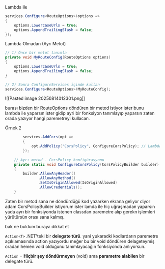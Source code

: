 
Lambda ile

```csharp
services.Configure<RouteOptions>(options =>
{
    options.LowercaseUrls = true;
    options.AppendTrailingSlash = false;
});
```

 Lambda Olmadan (Ayrı Metot)

```csharp
// 1) Önce bir metot tanımla
private void MyRouteConfig(RouteOptions options)
{
    options.LowercaseUrls = true;
    options.AppendTrailingSlash = false;
}

// 2) Sonra ConfigureServices içinde kullan
services.Configure<RouteOptions>(MyRouteConfig);
```

![[Pasted image 20250814012301.png]]

burası bizden bir RouteOptions döndüren bir metod istiyor ister bunu lambda ile yaparsın ister gidip ayri bir fonksiyon tanımlayıp yaparsın zaten orada yazıyor hangi paremetreyi kullacan.


Örnek 2

```csharp
        services.AddCors(opt =>
        {
            opt.AddPolicy("CorsPolicy", ConfigureCorsPolicy); // Lambda yok, metod referansı
        });
    
    // Ayrı metod - CorsPolicy konfigürasyonu
    private static void ConfigureCorsPolicy(CorsPolicyBuilder builder)
    {
        builder.AllowAnyHeader()
               .AllowAnyMethod()
               .SetIsOriginAllowed(IsOriginAllowed)
               .AllowCredentials();
    }
```

Zaten bir metod sana ne döndürdüğü kod yazarken ekrana geliyor diyor adam CorsPolicyBuilder istiyorum ister lamda ile hiç uğraşmadan yaparsın yada ayrı bir fonksiyonda istenen classdan paremetre alıp gerekn işlemleri yürütürsün orası sana kalmış.


bak ne buldum buraya dikkat et

`Action<T>` .NET'teki bir **delegate türü**. 
yani yukaradki kodlardarın paremetre açıklamasında action<T> yazıyordu meğer bu bir void döndüren delageteymiş oradan hemen void olduğunu tanımlayacağın fonksiyonda anlıyorsun.

`Action` = **Hiçbir şey döndürmeyen** (void) ama **parametre alabilen** bir delegate türü.
